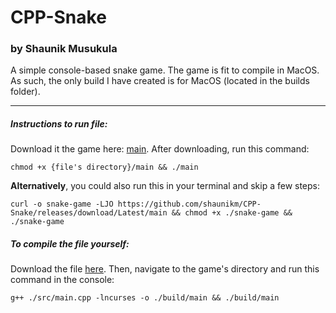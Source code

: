 # CPP-Snake
### by Shaunik Musukula

A simple console-based snake game. The game is fit to compile in MacOS. As such, the only build I have created is for MacOS (located in the builds folder).

---
##### Instructions to run file:
Download it the game here: [main](https://github.com/shaunikm/CPP-Snake/releases/download/Latest/main). After downloading, run this command:
```
chmod +x {file's directory}/main && ./main
```
**Alternatively**, you could also run this in your terminal and skip a few steps:
```
curl -o snake-game -LJO https://github.com/shaunikm/CPP-Snake/releases/download/Latest/main && chmod +x ./snake-game && ./snake-game
```


##### To compile the file yourself:
Download the file [here](https://github.com/shaunikm/CPP-Snake/archive/refs/tags/Latest.zip). Then, navigate to the game's directory and run this command in the console:
```
g++ ./src/main.cpp -lncurses -o ./build/main && ./build/main
```